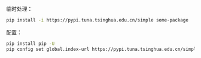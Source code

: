 临时处理：

```bash
pip install -i https://pypi.tuna.tsinghua.edu.cn/simple some-package
```

配置：

```bash
pip install pip -U
pip config set global.index-url https://pypi.tuna.tsinghua.edu.cn/simple
```

